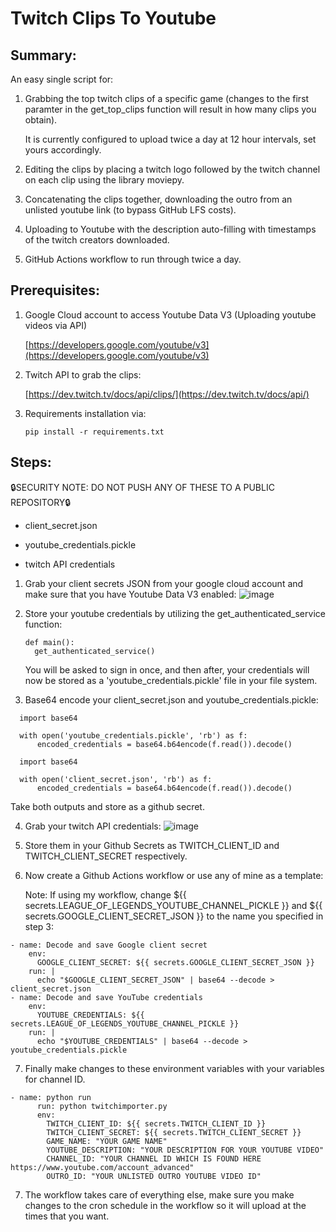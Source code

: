 <h1>Twitch Clips To Youtube</h1>

<h2>Summary:</h2>

An easy single script for:
1. Grabbing the top twitch clips of a specific game (changes to the first paramter in the get_top_clips function will result in how many clips you obtain).
    
    It is currently configured to upload twice a day at 12 hour intervals, set yours accordingly.
2. Editing the clips by placing a twitch logo followed by the twitch channel on each clip using the library moviepy.
3. Concatenating the clips together, downloading the outro from an unlisted youtube link (to bypass GitHub LFS costs).
4. Uploading to Youtube with the description auto-filling with timestamps of the twitch creators downloaded.
5. GitHub Actions workflow to run through twice a day.

<h2>Prerequisites:</h2>

1. Google Cloud account to access Youtube Data V3 (Uploading youtube videos via API)

   [https://developers.google.com/youtube/v3](https://developers.google.com/youtube/v3) 

     
3. Twitch API to grab the clips:
   
     [https://dev.twitch.tv/docs/api/clips/](https://dev.twitch.tv/docs/api/)

4. Requirements installation via:
   
    ```pip install -r requirements.txt```

<h2>Steps:</h2>

🔒SECURITY NOTE: DO NOT PUSH ANY OF THESE TO A PUBLIC REPOSITORY🔒

  - client_secret.json

  - youtube_credentials.pickle
  
  - twitch API credentials 

1. Grab your client secrets JSON from your google cloud account and make sure that you have Youtube Data V3 enabled:
   ![image](https://github.com/user-attachments/assets/413dadf7-b600-484f-acc9-115c1dec5cc9)
2. Store your youtube credentials by utilizing the get_authenticated_service function:

   ```
   def main():
     get_authenticated_service()
   ```
   
   You will be asked to sign in once, and then after, your credentials will now be stored as a 'youtube_credentials.pickle' file in your file system.
3. Base64 encode your client_secret.json and youtube_credentials.pickle:
```
  import base64
  
  with open('youtube_credentials.pickle', 'rb') as f:
      encoded_credentials = base64.b64encode(f.read()).decode()
```
```
  import base64
  
  with open('client_secret.json', 'rb') as f:
      encoded_credentials = base64.b64encode(f.read()).decode()
```
Take both outputs and store as a github secret.

4. Grab your twitch API credentials:
![image](https://github.com/user-attachments/assets/2e672c32-57ed-4bd8-b97d-7441efb16bdc)

5. Store them in your Github Secrets as TWITCH_CLIENT_ID and TWITCH_CLIENT_SECRET respectively.
6. Now create a Github Actions workflow or use any of mine as a template:

   Note: If using my workflow, change ${{ secrets.LEAGUE_OF_LEGENDS_YOUTUBE_CHANNEL_PICKLE }} and ${{ secrets.GOOGLE_CLIENT_SECRET_JSON }} to the name you specified in step 3:
  ```
- name: Decode and save Google client secret
      env:
        GOOGLE_CLIENT_SECRET: ${{ secrets.GOOGLE_CLIENT_SECRET_JSON }}
      run: |
        echo "$GOOGLE_CLIENT_SECRET_JSON" | base64 --decode > client_secret.json
- name: Decode and save YouTube credentials
      env:
        YOUTUBE_CREDENTIALS: ${{ secrets.LEAGUE_OF_LEGENDS_YOUTUBE_CHANNEL_PICKLE }}
      run: |
        echo "$YOUTUBE_CREDENTIALS" | base64 --decode > youtube_credentials.pickle
```
7. Finally make changes to these environment variables with your variables for channel ID.
```
- name: python run
      run: python twitchimporter.py
      env:
        TWITCH_CLIENT_ID: ${{ secrets.TWITCH_CLIENT_ID }}
        TWITCH_CLIENT_SECRET: ${{ secrets.TWITCH_CLIENT_SECRET }}
        GAME_NAME: "YOUR GAME NAME"
        YOUTUBE_DESCRIPTION: "YOUR DESCRIPTION FOR YOUR YOUTUBE VIDEO"
        CHANNEL_ID: "YOUR CHANNEL ID WHICH IS FOUND HERE https://www.youtube.com/account_advanced"
        OUTRO_ID: "YOUR UNLISTED OUTRO YOUTUBE VIDEO ID"
  ```
7. The workflow takes care of everything else, make sure you make changes to the cron schedule in the workflow so it will upload at the times that you want.



   

